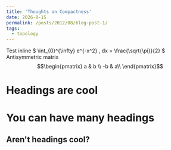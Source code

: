```yaml
---
title: 'Thoughts on Compactness'
date: 2026-8-15
permalink: /posts/2012/08/blog-post-1/
tags:
  - topology
---
```


Test inline $
\int_{0}^{\infty} e^{-x^2} \, dx = \frac{\sqrt{\pi}}{2}
$
Antisymmetric matrix
$$\begin{pmatrix}
a & b \\
-b & a\\
\end{pmatrix}$$






Headings are cool
======

You can have many headings
======

Aren't headings cool?
------

